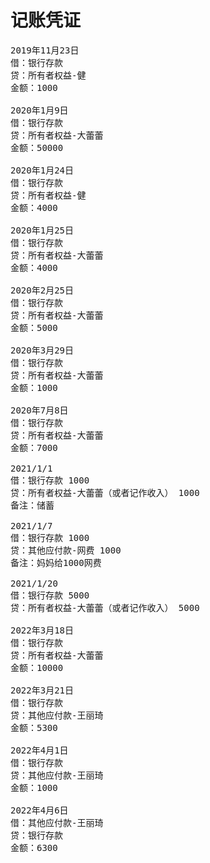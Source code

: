 # 记账凭证

<pre>
2019年11月23日
借：银行存款
贷：所有者权益-健
金额：1000

2020年1月9日
借：银行存款
贷：所有者权益-大蕾蕾
金额：50000

2020年1月24日
借：银行存款
贷：所有者权益-健
金额：4000

2020年1月25日
借：银行存款
贷：所有者权益-大蕾蕾
金额：4000

2020年2月25日
借：银行存款
贷：所有者权益-大蕾蕾
金额：5000

2020年3月29日
借：银行存款
贷：所有者权益-大蕾蕾
金额：1000

2020年7月8日
借：银行存款
贷：所有者权益-大蕾蕾
金额：7000

2021/1/1
借：银行存款 1000
贷：所有者权益-大蕾蕾（或者记作收入） 1000
备注：储蓄

2021/1/7
借：银行存款 1000
贷：其他应付款-网费 1000
备注：妈妈给1000网费

2021/1/20
借：银行存款 5000
贷：所有者权益-大蕾蕾（或者记作收入） 5000

2022年3月18日
借：银行存款
贷：所有者权益-大蕾蕾
金额：10000

2022年3月21日
借：银行存款
贷：其他应付款-王丽琦
金额：5300

2022年4月1日
借：银行存款
贷：其他应付款-王丽琦
金额：1000

2022年4月6日
借：其他应付款-王丽琦
贷：银行存款
金额：6300
</pre>